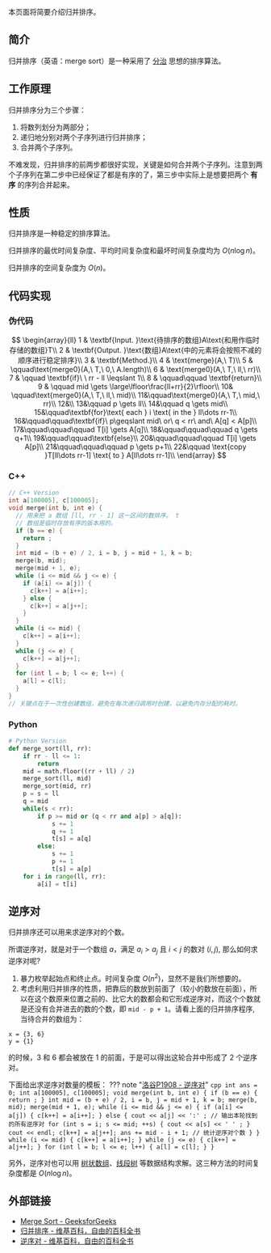 本页面将简要介绍归并排序。

## 简介

归并排序（英语：merge sort）是一种采用了 [分治](./divide-and-conquer.md) 思想的排序算法。

## 工作原理

归并排序分为三个步骤：

1. 将数列划分为两部分；
2. 递归地分别对两个子序列进行归并排序；
3. 合并两个子序列。

不难发现，归并排序的前两步都很好实现，关键是如何合并两个子序列。注意到两个子序列在第二步中已经保证了都是有序的了，第三步中实际上是想要把两个 **有序** 的序列合并起来。

## 性质

归并排序是一种稳定的排序算法。

归并排序的最优时间复杂度、平均时间复杂度和最坏时间复杂度均为 $O(n\log n)$。

归并排序的空间复杂度为 $O(n)$。

## 代码实现

### 伪代码

$$
\begin{array}{ll}
1 & \textbf{Input. }\text{待排序的数组}A\text{和用作临时存储的数组}T\\
2 & \textbf{Output. }\text{数组}A\text{中的元素将会按照不减的顺序进行稳定排序}\\
3 & \textbf{Method.}\\
4 & \text{merge}(A,\ T)\\
5 & \qquad\text{merge0}(A,\ T,\ 0,\ A.length)\\
6 & \text{merge0}(A,\ T,\ ll,\ rr)\\
7 & \qquad \textbf{if}\ \ rr - ll \leqslant 1\\
8 & \qquad\qquad \textbf{return}\\
9 & \qquad mid \gets \large\lfloor\frac{ll+rr}{2}\rfloor\\
10& \qquad\text{merge0}(A,\ T,\ ll,\ mid)\\
11&\qquad\text{merge0}(A,\ T,\ mid,\ rr)\\
12&\\
13&\qquad p \gets ll\\
14&\qquad q \gets mid\\
15&\qquad\textbf{for}\text{ each } i \text{ in the } ll\dots rr-1\\
16&\qquad\qquad\textbf{if}\ p\geqslant mid\ or\ q < rr\ and\ A[q] < A[p]\\
17&\qquad\qquad\qquad T[i] \gets A[q]\\
18&\qquad\qquad\qquad q \gets q+1\\
19&\qquad\qquad\textbf{else}\\
20&\qquad\qquad\qquad T[i] \gets A[p]\\
21&\qquad\qquad\qquad p \gets p+1\\
22&\qquad \text{copy }T[ll\dots rr-1] \text{ to } A[ll\dots rr-1]\\
\end{array}
$$

### C++

```cpp
// C++ Version
int a[100005], c[100005];
void merge(int b, int e) {
  // 用来把 a 数组 [ll, rr - 1] 这一区间的数排序。 t
  // 数组是临时存放有序的版本用的。
  if (b == e) {
    return ;
  }
  int mid = (b + e) / 2, i = b, j = mid + 1, k = b;
  merge(b, mid);
  merge(mid + 1, e);
  while (i <= mid && j <= e) {
    if (a[i] <= a[j]) {
      c[k++] = a[i++];
    } else {
      c[k++] = a[j++];
    }
  }
  while (i <= mid) {
    c[k++] = a[i++];
  }
  while (j <= e) {
    c[k++] = a[j++];
  }
  for (int l = b; l <= e; l++) {
    a[l] = c[l];
  }
}
// 关键点在于一次性创建数组，避免在每次递归调用时创建，以避免内存分配的耗时。
```

### Python

```python
# Python Version
def merge_sort(ll, rr):
    if rr - ll <= 1:
        return
    mid = math.floor((rr + ll) / 2)
    merge_sort(ll, mid)
    merge_sort(mid, rr)
    p = s = ll
    q = mid
    while(s < rr):
        if p >= mid or (q < rr and a[p] > a[q]):
            s += 1
            q += 1
            t[s] = a[q]
        else:
            s += 1
            p += 1
            t[s] = a[p]
    for i in range(ll, rr):
        a[i] = t[i]
```

## 逆序对

归并排序还可以用来求逆序对的个数。

所谓逆序对，就是对于一个数组 $a$，满足 $a_{i} > a_{j}$ 且 $i < j$ 的数对 $(i, j)$, 那么如何求逆序对呢? 

1. 暴力枚举起始点和终止点。时间复杂度 $O(n^2)$，显然不是我们所想要的。
2. 考虑利用归并排序的性质，把靠后的数放到前面了（较小的数放在前面），所以在这个数原来位置之前的、比它大的数都会和它形成逆序对，而这个个数就是还没有合并进去的数的个数，即 `mid - p + 1`。请看上面的归并排序程序, 当待合并的数组为：
```
x = {3, 6}
y = {1}
```
的时候，$3$ 和 $6$ 都会被放在 $1$ 的前面，于是可以得出这轮合并中形成了 2 个逆序对。

下面给出求逆序对数量的模板：
??? note "[洛谷P1908 - 逆序对](https://www.luogu.com.cn/problem/P1908)"
    ```cpp
    int ans = 0;
    int a[100005], c[100005];
    void merge(int b, int e) {
      if (b == e) {
        return ;
      }
      int mid = (b + e) / 2, i = b, j = mid + 1, k = b;
      merge(b, mid);
      merge(mid + 1, e);
      while (i <= mid && j <= e) {
        if (a[i] <= a[j]) {
          c[k++] = a[i++];
        } else {
          cout << a[j] << ':' ; // 输出本轮找到的所有逆序对
          for (int s = i; s <= mid; ++s) {
            cout << a[s] << ' ' ;
          }
          cout << endl;
          c[k++] = a[j++];
          ans += mid - i + 1; // 统计逆序对个数
        }
      }
      while (i <= mid) {
        c[k++] = a[i++];
      }
      while (j <= e) {
        c[k++] = a[j++];
      }
      for (int l = b; l <= e; l++) {
        a[l] = c[l];
      }
    }
    ```

另外，逆序对也可以用 [树状数组](../ds/fenwick.md)、[线段树](../ds/seg.md) 等数据结构求解。这三种方法的时间复杂度都是 $O(n \log n)$。

## 外部链接

- [Merge Sort - GeeksforGeeks](https://www.geeksforgeeks.org/merge-sort/)
- [归并排序 - 维基百科，自由的百科全书](https://zh.wikipedia.org/wiki/%E5%BD%92%E5%B9%B6%E6%8E%92%E5%BA%8F)
- [逆序对 - 维基百科，自由的百科全书](https://zh.wikipedia.org/wiki/%E9%80%86%E5%BA%8F%E5%AF%B9)
